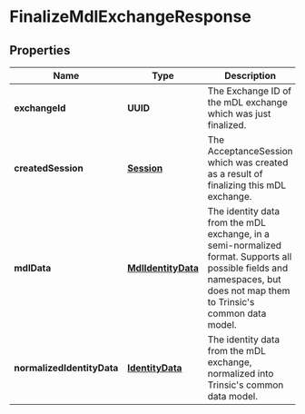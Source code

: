 

# FinalizeMdlExchangeResponse


## Properties

| Name | Type | Description | Notes |
|------------ | ------------- | ------------- | -------------|
|**exchangeId** | **UUID** | The Exchange ID of the mDL exchange which was just finalized. |  |
|**createdSession** | [**Session**](Session.md) | The AcceptanceSession which was created as a result of finalizing this mDL exchange. |  |
|**mdlData** | [**MdlIdentityData**](MdlIdentityData.md) | The identity data from the mDL exchange, in a semi-normalized format.              Supports all possible fields and namespaces, but does not map them to Trinsic&#39;s common data model. |  [optional] |
|**normalizedIdentityData** | [**IdentityData**](IdentityData.md) | The identity data from the mDL exchange, normalized into Trinsic&#39;s common data model. |  [optional] |



